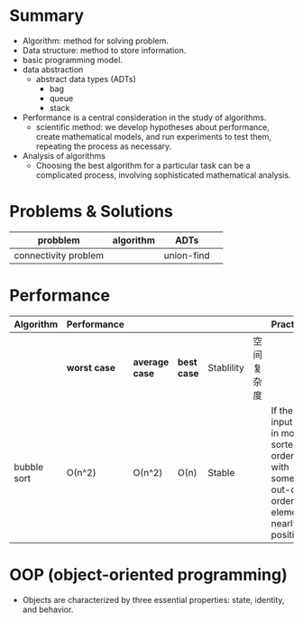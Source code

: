 
# Summary
- Algorithm: method for solving problem.
- Data structure: method to store information.
- basic programming model.
- data abstraction
  - abstract data types (ADTs) 
    - bag
    - queue
    - stack
- Performance is a central consideration in the study of algorithms.
  - scientific method: we develop hypotheses about performance, create mathematical models, and run experiments to test them, repeating the process as necessary.
- Analysis of algorithms
  - Choosing the best algorithm for a particular task can be a complicated process, involving sophisticated mathematical analysis.


# Problems & Solutions
|probblem | algorithm | ADTs |  | 
| ------- | --------- | ---- | --|
|connectivity problem|| union-find |


# Performance


| Algorithm  | Performance |  |  || | Practical |
| -----------| ------------- | -------------| -------------| ------------- | ------------- |------------- |
|            | **worst case**  | **average case**  | **best case** | Stablility|空间复杂度|
| bubble sort  | О(n^2)  |  О(n^2)  | О(n) | Stable ||If the input is in mostly sorted order with some out-of-order elements nearly in position. |



# OOP (object-oriented programming)
- Objects are characterized by three essential properties: state, identity, and behavior.
